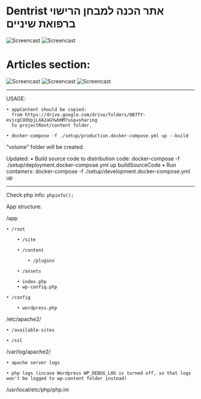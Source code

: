 # Dentrist אתר הכנה למבחן הרישוי ברפואת שיניים
![Screencast](/documentation/combinedScreenshot2.jpg)
![Screencast](/documentation/screenshot(3).jpg)

# Articles section:
![Screencast](/documentation/Screenshot_2015-01-18-22-48-11.png)
![Screencast](/documentation/Screenshot_2015-01-18-22-53-02.png)
![Screencast](/documentation/Screenshot_2015-06-28-03-32-03.png)


___

USAGE: 

    • appContent should be copied: 
      from https://drive.google.com/drive/folders/0B7TY-evjcgCUdUpjLXA2aGYwbHM?usp=sharing 
      to projectRoot/content folder.
      
    • docker-compose -f ./setup/production.docker-compose.yml up --build
    
"volume" folder will be created.

Updated: 
    • Build source code to distribution code:
      docker-compose -f ./setup/deployment.docker-compose.yml up buildSourceCode
    • Run containers:
      docker-compose -f ./setup/development.docker-compose.yml up 
___________________________________________


Check php info: `phpinfo();`

App structure:

/app 

    • /root
    
        • /site
        
        • /content
        
            • /plugins
            
        • /assets
        
        • index.php
        • wp-config.php
        
    • /config
    
        • wordpress.php
        

/etc/apache2/

    • /available-sites
    
    • /ssl
    

/var/log/apache2/

    • apache server logs
    
    • php logs (incase Wordpress WP_DEBUG_LOG is turned off, so that logs won't be logged to wp-content folder instead)
    

/usr/local/etc/php/php.ini 
